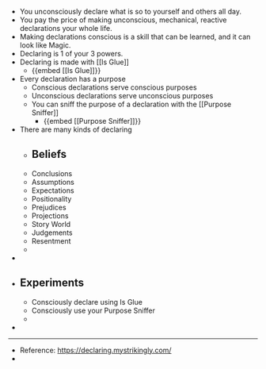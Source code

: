 - You unconsciously declare what is so to yourself and others all day.
- You pay the price of making unconscious, mechanical, reactive declarations your whole life.
- Making declarations conscious is a skill that can be learned, and it can look like Magic.
- Declaring is 1 of your 3 powers.
- Declaring is made with [[Is Glue]]
	- {{embed [[Is Glue]]}}
- Every declaration has a purpose
	- Conscious declarations serve conscious purposes
	- Unconscious declarations serve unconscious purposes
	- You can sniff the purpose of a declaration with the [[Purpose Sniffer]]
		- {{embed [[Purpose Sniffer]]}}
- There are many kinds of declaring
	- Beliefs
		-
	- Conclusions
	- Assumptions
	- Expectations
	- Positionality
	- Prejudices
	- Projections
	- Story World
	- Judgements
	- Resentment
	-
-
- ## Experiments
	- Consciously declare using Is Glue
	- Consciously use your Purpose Sniffer
	-
-
- ---
- Reference: https://declaring.mystrikingly.com/
-